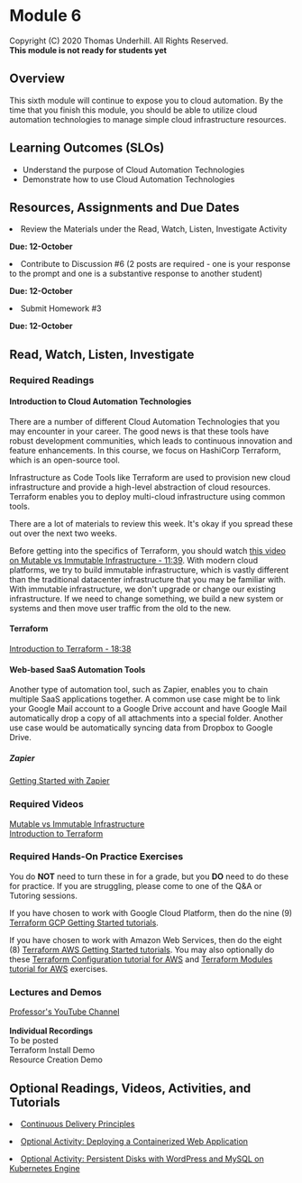 # Module 6
Copyright (C) 2020 Thomas Underhill.  All Rights Reserved.
<br>
****This module is not ready for students yet****

## Overview
This sixth module will continue to expose you to cloud automation.  By the time that you finish this module, you should be able to utilize cloud automation technologies to manage simple cloud infrastructure resources.

## Learning Outcomes (SLOs)
* Understand the purpose of Cloud Automation Technologies
* Demonstrate how to use Cloud Automation Technologies

## Resources, Assignments and Due Dates

<li>Review the Materials under the Read, Watch, Listen, Investigate Activity<br>

****Due: 12-October****

<li>Contribute to Discussion #6 (2 posts are required - one is your response to the prompt and one is a substantive response to another student) <br>

****Due: 12-October**** <br>

<li>Submit Homework #3 <br>

****Due: 12-October**** <br>


## Read, Watch, Listen, Investigate
### Required Readings
#### Introduction to Cloud Automation Technologies

There are a number of different Cloud Automation Technologies that you may encounter in your career.  The good news is that these tools have robust development communities, which leads to continuous innovation and feature enhancements.  In this course, we focus on HashiCorp Terraform, which is an open-source tool.

Infrastructure as Code Tools like Terraform are used to provision new cloud infrastructure and provide a high-level abstraction of cloud resources.  Terraform enables you to deploy multi-cloud infrastructure using common tools.  

There are a lot of materials to review this week.  It's okay if you spread these out over the next two weeks.

Before getting into the specifics of Terraform, you should watch [this video on Mutable vs Immutable Infrastructure - 11:39](https://www.youtube.com/watch?v=II4PFe9BbmE).  With modern cloud platforms, we try to build immutable infrastructure, which is vastly different than the traditional datacenter infrastructure that you may be familiar with.  With immutable infrastructure, we don't upgrade or change our existing infrastructure.  If we need to change something, we build a new system or systems and then move user traffic from the old to the new.<br>

#### Terraform
[Introduction to Terraform - 18:38](https://www.youtube.com/watch?v=h970ZBgKINg)

#### Web-based SaaS Automation Tools
Another type of automation tool, such as Zapier, enables you to chain multiple SaaS applications together.  A common use case might be to link your Google Mail account to a Google Drive account and have Google Mail automatically drop a copy of all attachments into a special folder.  Another use case would be automatically syncing data from Dropbox to Google Drive.

##### Zapier
[Getting Started with Zapier](https://www.youtube.com/watch?v=v98d2tH3wfc&utm)

### Required Videos
[Mutable vs Immutable Infrastructure](https://www.youtube.com/watch?v=II4PFe9BbmE)<br>
[Introduction to Terraform](https://www.youtube.com/watch?v=h970ZBgKINg)<br>

### Required Hands-On Practice Exercises
You do **NOT** need to turn these in for a grade, but you **DO** need to do these for practice.  If you are struggling, please come to one of the Q&A or Tutoring sessions.<br>

If you have chosen to work with Google Cloud Platform, then do the nine (9) [Terraform GCP Getting Started tutorials](https://learn.hashicorp.com/collections/terraform/gcp-get-started).<br>

If you have chosen to work with Amazon Web Services, then do the eight (8) [Terraform AWS Getting Started tutorials](https://learn.hashicorp.com/collections/terraform/aws-get-started).  You may also optionally do these [Terraform Configuration tutorial for AWS](https://learn.hashicorp.com/collections/terraform/configuration-language) and [Terraform Modules tutorial for AWS](https://learn.hashicorp.com/collections/terraform/modules) exercises.<br>

### Lectures and Demos
[Professor's YouTube Channel](https://www.youtube.com/channel/UC3vqKF4jspXh8hxFLpTfsyw?view_as=subscriber)<br><br>
****Individual Recordings****<br>
To be posted<br>
Terraform Install Demo<br>
Resource Creation Demo<br>

## Optional Readings, Videos, Activities, and Tutorials
[<li>Continuous Delivery Principles](https://www.atlassian.com/continuous-delivery/principles/continuous-integration-vs-delivery-vs-deployment)

[<li>Optional Activity: Deploying a Containerized Web Application](https://cloud.google.com/kubernetes-engine/docs/tutorials/hello-app)<br>

[<li>Optional Activity: Persistent Disks with WordPress and MySQL on Kubernetes Engine](https://cloud.google.com/kubernetes-engine/docs/tutorials/persistent-disk)
